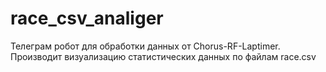 # race_csv_analiger
Телеграм робот для обработки данных от Chorus-RF-Laptimer.
Производит визуализацию статистических данных по файлам race.csv
